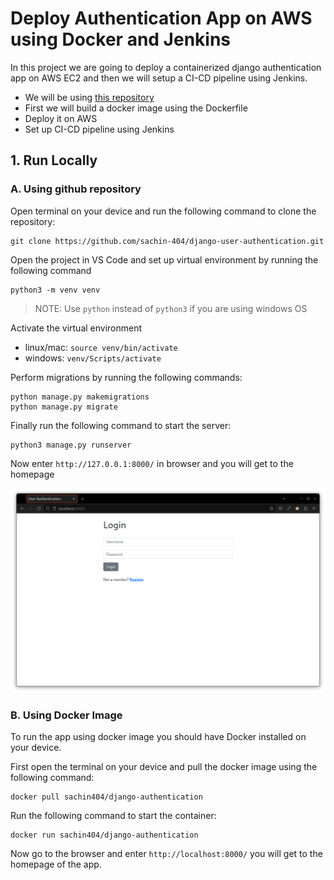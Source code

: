 # Deploy Authentication App on AWS using Docker and Jenkins

In this project we are going to deploy a containerized django authentication app on AWS EC2 and then we will setup a CI-CD pipeline using Jenkins.

- We will be using [this repository](https://github.com/sachin-404/django-user-authentication)
- First we will build a docker image using the Dockerfile
- Deploy it on AWS
- Set up CI-CD pipeline using Jenkins

## 1. Run Locally
### A. Using github repository
Open terminal on your device and run the following command to clone the repository:
```
git clone https://github.com/sachin-404/django-user-authentication.git
```
Open the project in VS Code and set up virtual environment by running the following command
```
python3 -m venv venv
```
> NOTE: Use `python` instead of `python3` if you are using windows OS

Activate the virtual environment

- linux/mac: `source venv/bin/activate`
- windows: `venv/Scripts/activate`

Perform migrations by running the following commands:
```
python manage.py makemigrations
python manage.py migrate
```
Finally run the following command to start the server:
```
python3 manage.py runserver
```
Now enter `http://127.0.0.1:8000/` in browser and you will get to the homepage

![homepage](img/1.png)

### B. Using Docker Image
To run the app using docker image you should have Docker installed on your device.

First open the terminal on your device and pull the docker image using the following command:
```
docker pull sachin404/django-authentication
```

Run the following command to start the container:
```
docker run sachin404/django-authentication
```
Now go to the browser and enter  `http://localhost:8000/` you will get to the homepage of the app.


